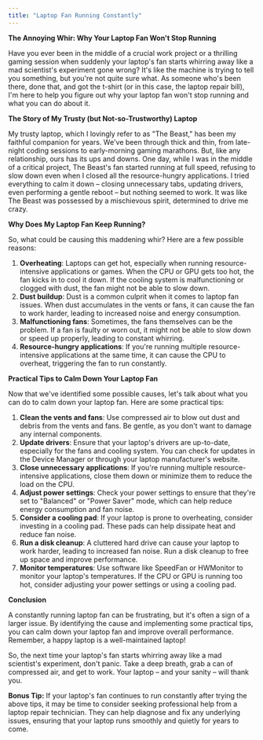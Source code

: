 ```yaml
---
title: "Laptop Fan Running Constantly"
---
```


**The Annoying Whir: Why Your Laptop Fan Won't Stop Running**

Have you ever been in the middle of a crucial work project or a thrilling gaming session when suddenly your laptop's fan starts whirring away like a mad scientist's experiment gone wrong? It's like the machine is trying to tell you something, but you're not quite sure what. As someone who's been there, done that, and got the t-shirt (or in this case, the laptop repair bill), I'm here to help you figure out why your laptop fan won't stop running and what you can do about it.

**The Story of My Trusty (but Not-so-Trustworthy) Laptop**

My trusty laptop, which I lovingly refer to as "The Beast," has been my faithful companion for years. We've been through thick and thin, from late-night coding sessions to early-morning gaming marathons. But, like any relationship, ours has its ups and downs. One day, while I was in the middle of a critical project, The Beast's fan started running at full speed, refusing to slow down even when I closed all the resource-hungry applications. I tried everything to calm it down – closing unnecessary tabs, updating drivers, even performing a gentle reboot – but nothing seemed to work. It was like The Beast was possessed by a mischievous spirit, determined to drive me crazy.

**Why Does My Laptop Fan Keep Running?**

So, what could be causing this maddening whir? Here are a few possible reasons:

1. **Overheating**: Laptops can get hot, especially when running resource-intensive applications or games. When the CPU or GPU gets too hot, the fan kicks in to cool it down. If the cooling system is malfunctioning or clogged with dust, the fan might not be able to slow down.
2. **Dust buildup**: Dust is a common culprit when it comes to laptop fan issues. When dust accumulates in the vents or fans, it can cause the fan to work harder, leading to increased noise and energy consumption.
3. **Malfunctioning fans**: Sometimes, the fans themselves can be the problem. If a fan is faulty or worn out, it might not be able to slow down or speed up properly, leading to constant whirring.
4. **Resource-hungry applications**: If you're running multiple resource-intensive applications at the same time, it can cause the CPU to overheat, triggering the fan to run constantly.

**Practical Tips to Calm Down Your Laptop Fan**

Now that we've identified some possible causes, let's talk about what you can do to calm down your laptop fan. Here are some practical tips:

1. **Clean the vents and fans**: Use compressed air to blow out dust and debris from the vents and fans. Be gentle, as you don't want to damage any internal components.
2. **Update drivers**: Ensure that your laptop's drivers are up-to-date, especially for the fans and cooling system. You can check for updates in the Device Manager or through your laptop manufacturer's website.
3. **Close unnecessary applications**: If you're running multiple resource-intensive applications, close them down or minimize them to reduce the load on the CPU.
4. **Adjust power settings**: Check your power settings to ensure that they're set to "Balanced" or "Power Saver" mode, which can help reduce energy consumption and fan noise.
5. **Consider a cooling pad**: If your laptop is prone to overheating, consider investing in a cooling pad. These pads can help dissipate heat and reduce fan noise.
6. **Run a disk cleanup**: A cluttered hard drive can cause your laptop to work harder, leading to increased fan noise. Run a disk cleanup to free up space and improve performance.
7. **Monitor temperatures**: Use software like SpeedFan or HWMonitor to monitor your laptop's temperatures. If the CPU or GPU is running too hot, consider adjusting your power settings or using a cooling pad.

**Conclusion**

A constantly running laptop fan can be frustrating, but it's often a sign of a larger issue. By identifying the cause and implementing some practical tips, you can calm down your laptop fan and improve overall performance. Remember, a happy laptop is a well-maintained laptop!

So, the next time your laptop's fan starts whirring away like a mad scientist's experiment, don't panic. Take a deep breath, grab a can of compressed air, and get to work. Your laptop – and your sanity – will thank you.

**Bonus Tip:** If your laptop's fan continues to run constantly after trying the above tips, it may be time to consider seeking professional help from a laptop repair technician. They can help diagnose and fix any underlying issues, ensuring that your laptop runs smoothly and quietly for years to come.
